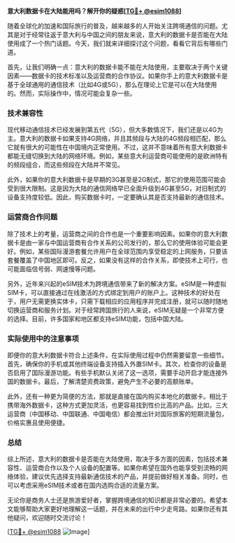 **意大利数据卡在大陆能用吗？解开你的疑惑[[TG💪+ @esim1088](https://t.me/s/esim1088)]**

随着全球化的加速和国际旅行的普及，越来越多的人开始关注跨境通信的问题。尤其是对于经常往返于意大利与中国之间的朋友来说，意大利的数据卡是否能在大陆使用成了一个热门话题。今天，我们就来详细探讨这个问题，看看它背后有哪些门道。

首先，让我们明确一点：意大利的数据卡能不能在大陆使用，主要取决于两个关键因素——数据卡的技术标准以及运营商的合作协议。如果你手上的意大利数据卡是基于全球通用的通信技术（比如4G或5G），那么在理论上它是可以在大陆使用的。然而，实际操作中，情况可能会复杂一些。

### 技术兼容性

现代移动通信技术已经发展到第五代（5G），但大多数情况下，我们还是以4G为主。意大利的数据卡如果支持4G网络，并且其频段与大陆的4G频段相匹配，那么它就有很大的可能性在中国境内正常使用。不过，这并不意味着所有意大利数据卡都能无缝切换到大陆的网络环境。例如，某些意大利运营商可能使用的是欧洲特有的频段组合，而这些频段在大陆并不常见。

此外，如果你的意大利数据卡是早期的3G甚至是2G制式，那它的使用范围可能会受到很大限制。这是因为大陆的通信网络早已全面升级到4G甚至5G，对旧制式的设备支持度较低。因此，购买数据卡时，一定要确认其是否支持最新的通信技术。

### 运营商合作问题

除了技术上的考量，运营商之间的合作也是一个重要影响因素。如果你的意大利数据卡是由一家与中国运营商有合作关系的公司发行的，那么它的使用体验可能会更好。例如，某些国际漫游套餐允许用户在全球范围内享受稳定的上网服务，只要该套餐覆盖了中国地区即可。反之，如果没有这样的合作关系，即使技术上可行，也可能面临信号弱、网速慢等问题。

另外，近年来兴起的eSIM技术为跨境通信带来了新的解决方案。eSIM是一种虚拟SIM卡，可以直接通过在线激活的方式绑定到用户的账户上。这种技术的好处在于，用户无需更换实体卡，只需下载相应的应用程序并完成注册，就可以随时随地切换运营商和服务计划。对于经常跨国旅行的人来说，eSIM无疑是一个非常方便的选择。目前，许多国家和地区都支持eSIM功能，包括中国大陆。

### 实际使用中的注意事项

即便你的意大利数据卡符合上述条件，在实际使用过程中仍然需要留意一些细节。首先，确保你的手机或其他终端设备支持插入外置SIM卡。其次，检查你的设备是否启用了国际漫游功能。有些手机默认关闭了这一选项，需要手动开启才能连接外国的数据卡。最后，了解清楚资费政策，避免产生不必要的高额账单。

此外，还有一种更为简便的方法，那就是直接在国内购买本地化的数据卡。相比于携带海外数据卡，这种方式更加灵活，也更容易找到性价比高的产品。比如，三大运营商（中国移动、中国联通、中国电信）都会推出针对国际旅客的短期流量包，价格实惠且使用便捷。

### 总结

综上所述，意大利的数据卡是否能在大陆使用，取决于多方面的因素，包括技术兼容性、运营商合作以及个人设备的配置等。如果你希望在国外也能享受到流畅的网络体验，建议优先选择支持最新通信技术的产品，并提前做好相关准备。同时，也可以考虑采用eSIM技术或者在国内选购合适的流量方案。

无论你是商务人士还是旅游爱好者，掌握跨境通信的知识都是非常必要的。希望本文能够帮助大家更好地理解这一话题，并在未来的出行中少走弯路。如果你还有其他疑问，欢迎随时交流讨论！

[[TG💪+ @esim1088](https://t.me/s/esim1088) ![Image](https://i.postimg.cc/4NQfJmqS/Snipaste-2025-05-13-00-14-12.png)]